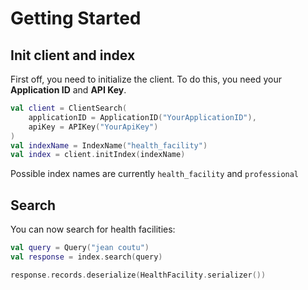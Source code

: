# Getting Started

## Init client and index

First off, you need to initialize the client. To do this, you need your **Application ID** and **API Key**.

```kotlin
val client = ClientSearch(
    applicationID = ApplicationID("YourApplicationID"),
    apiKey = APIKey("YourApiKey")
)
val indexName = IndexName("health_facility")
val index = client.initIndex(indexName)
```
Possible index names are currently `health_facility` and `professional`

## Search

You can now search for health facilities:

```kotlin
val query = Query("jean coutu")
val response = index.search(query)

response.records.deserialize(HealthFacility.serializer())
```